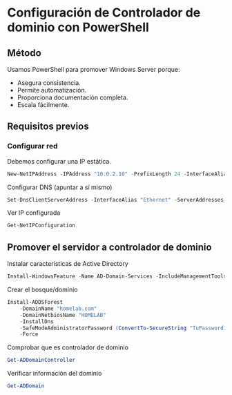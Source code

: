 # Configuración de Controlador de dominio con PowerShell

## Método

Usamos PowerShell para promover Windows Server porque:
- Asegura consistencia.
- Permite automatización.
- Proporciona documentación completa.
- Escala fácilmente.

## Requisitos previos

### Configurar red
Debemos configurar una IP estática. 
```powershell
New-NetIPAddress -IPAddress "10.0.2.10" -PrefixLength 24 -InterfaceAlias "Ethernet" -DefaultGateway "10.0.2.2"
````
Configurar DNS (apuntar a sí mismo)
```powershell
Set-DnsClientServerAddress -InterfaceAlias "Ethernet" -ServerAddresses "10.0.2.10"
````
Ver IP configurada
```powershell
Get-NetIPConfiguration
```

## Promover el servidor a controlador de dominio
Instalar características de Active Directory
```powershell
Install-WindowsFeature -Name AD-Domain-Services -IncludeManagementTools
```
Crear el bosque/dominio
```powershell
Install-ADDSForest 
    -DomainName "homelab.com" 
    -DomainNetbiosName "HOMELAB" 
    -InstallDns 
    -SafeModeAdministratorPassword (ConvertTo-SecureString "TuPassword123!" -AsPlainText -Force) 
    -Force
```
Comprobar que es controlador de dominio
```powershell
Get-ADDomainController
```
Verificar información del dominio
```powershell
Get-ADDomain
```




